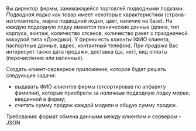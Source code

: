 Вы директор фирмы, занимающейся торговлей подводными лодками. 
*Подводная лодка* как товар имеет некоторые характеристики 
    (страна-изготовитель, марка подводной лодки, цвет, наличие на базе). 
    На каждую подводную лодку имеются технические данные 
    (длина, тип корпуса, экипаж, количество отсеков, количество ракет с праздничной мишурой типа «Дождик»). 
У фирмы есть *клиенты* (ФИО клиента, паспортные данные, адрес, контактный телефон). 
При *продаже* Вас интересует также дата продажи, доставка (да, нет), вид оплаты (перечисление или наличные).

Создать клиент-серверное приложение, которое будет решать следующие задачи:
- выдавать ФИО *клиентов* фирмы (отсортировав по алфавиту фамилии), 
    которые приобрели за _наличные_ подводную лодку *марки*, введенной в форму;
- считать сумму продаж каждой модели и общую сумму продаж.

Требования: формат обмена данными между клиентом и сервером – JSON